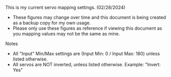 This is my current servo mapping settings. (02/28/2024) 
- These figures may change over time and this document is being created as a backup copy for my own usage. 
- Please only use these figures as reference if viewing this document as you mapping values may not be the same as mine. 


Notes
- All "Input" Min/Max settings are (Input Min: 0 / Input Max: 180) unless listed otherwise.
- All servos are NOT inverted, unless listed otherwise. Example: "Invert: Yes"
